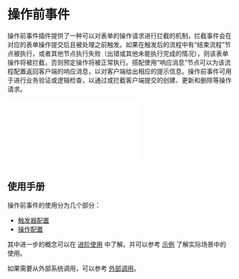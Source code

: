 # 操作前事件

<PluginInfo name="workflow-request-interceptor" link="/handbook/workflow/plugins/request-interceptor" commercial="true"></PluginInfo>

操作前事件插件提供了一种可以对表单的操作请求进行拦截的机制，拦截事件会在对应的表单操作提交后且被处理之前触发。如果在触发后的流程中有“结束流程”节点被执行，或者其他节点执行失败（出错或其他未能执行完成的情况），则该表单操作将被拦截，否则预定操作将被正常执行。搭配使用“响应消息”节点可以为该流程配置返回客户端的响应消息，以对客户端给出相应的提示信息。操作前事件可用于进行业务验证或逻辑检查，以通过或拦截客户端提交的创建、更新和删除等操作请求。

<embed src="../../../../_partials/commercial-installation.md"></embed>

## 使用手册

操作前事件的使用分为几个部分：

- [触发器配置](./trigger.md)
- [操作配置](./node.md)

其中进一步的概念可以在 [进阶使用](./advanced.md) 中了解。并可以参考 [示例](./example.md) 了解实际场景中的使用。

如果需要从外部系统调用，可以参考 [外部调用](./http-api.md)。
